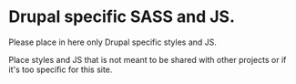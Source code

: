 # Drupal specific SASS and JS.

Please place in here only Drupal specific styles and JS.

Place styles and JS that is not meant to be shared with other projects or if it's too specific for this site. 
